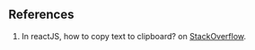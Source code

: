 ## References

1. In reactJS, how to copy text to clipboard? on [StackOverflow](https://stackoverflow.com/a/52033479/1046908400).
